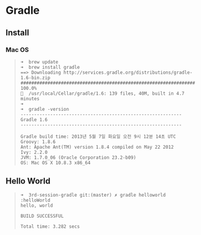# Gradle

## Install

### Mac OS
>     ➜  brew update
>     ➜  brew install gradle
>     ==> Downloading http://services.gradle.org/distributions/gradle-1.6-bin.zip
>     ######################################################################## 100.0%
>     🍺  /usr/local/Cellar/gradle/1.6: 139 files, 40M, built in 4.7 minutes
>     ➜  
>     ➜  gradle -version
>     ------------------------------------------------------------
>     Gradle 1.6
>     ------------------------------------------------------------
>     
>     Gradle build time: 2013년 5월 7일 화요일 오전 9시 12분 14초 UTC
>     Groovy: 1.8.6
>     Ant: Apache Ant(TM) version 1.8.4 compiled on May 22 2012
>     Ivy: 2.2.0
>     JVM: 1.7.0_06 (Oracle Corporation 23.2-b09)
>     OS: Mac OS X 10.8.3 x86_64

## Hello World
>     ➜  3rd-session-gradle git:(master) ✗ gradle helloworld
>     :helloWorld
>     hello, world
>     
>     BUILD SUCCESSFUL
>     
>     Total time: 3.282 secs
